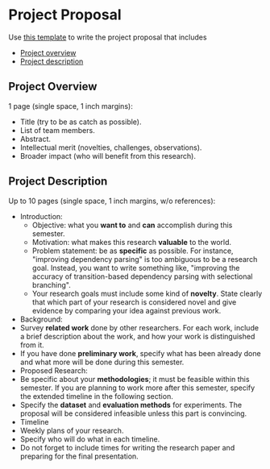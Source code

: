 Project Proposal
=====

Use [this template](proposal) to write the project proposal that includes

* [Project overview](#project-overview)
* [Project description](#project-description)

## Project Overview

1 page (single space, 1 inch margins):

* Title (try to be as catch as possible).
* List of team members.
* Abstract.
* Intellectual merit (novelties, challenges, observations).
* Broader impact (who will benefit from this research).

## Project Description

Up to 10 pages (single space, 1 inch margins, w/o references):

* Introduction:
  * Objective: what you **want to** and **can** accomplish during this semester.
  * Motivation: what makes this research **valuable** to the world. 
  * Problem statement: be as **specific** as possible. For instance, "improving dependency parsing" is too ambiguous to be a research goal.  Instead, you want to write something like, "improving the accuracy of transition-based dependency parsing with selectional branching".
  * Your research goals must include some kind of **novelty**. State clearly that which part of your research is considered novel and give evidence by comparing your idea against previous work. 
* Background:
 * Survey **related work** done by other researchers. For each work, include a brief description about the work, and how your work is distinguished from it.
 * If you have done **preliminary work**, specify what has been already done and what more will be done during this semester.
* Proposed Research:
 * Be specific about your **methodologies**; it must be feasible within this semester. If you are planning to work more after this semester, specify the extended timeline in the following section.
 * Specify the **dataset** and **evaluation methods** for experiments. The proposal will be considered infeasible unless this part is convincing. 
* Timeline
 * Weekly plans of your research.
 * Specify who will do what in each timeline.
 * Do not forget to include times for writing the research paper and preparing for the final presentation.
